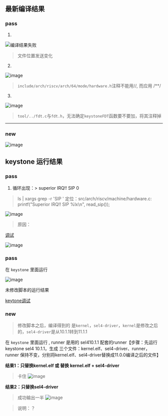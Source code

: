 ## 最新编译结果

### pass
1. 
![编译结果失败](https://user-images.githubusercontent.com/74185337/233795111-fc7c4c2c-5680-46f6-ade5-e5bc4711275a.png)
> 文件位置发送变化

2. 
![image](https://user-images.githubusercontent.com/74185337/235285392-22281739-b031-4796-bf4d-2e7c99ec36b3.png)
> `include/arch/riscv/arch/64/mode/hardware.h`注释不能用//, 而应用 /**/

3. 
![image](https://user-images.githubusercontent.com/74185337/236373582-806ae7c4-acf4-4e26-b320-6e579d82246d.png)
> `tool/../fdt.c`与`fdt.h`，无法确定`keystoneFDT`函数要不要加，将其注释掉

---
### new
![image](https://user-images.githubusercontent.com/74185337/236373987-7a331bd3-938c-460c-aab1-a4ded3b0ebeb.png)


## keystone 运行结果

### pass
1. 循环出现：> superior IRQ!! SIP 0
> ls | xargs grep -r 'SIP '  定位：src/arch/riscv/machine/hardware.c:    printf("Superior IRQ!! SIP %lx\n", read_sip());

![image](https://user-images.githubusercontent.com/74185337/236675577-fd45a0a1-0730-4b55-bbd8-fb1cbe9f2df9.png)

> 原因：

[调试](https://github.com/MIn515/sel4-test/blob/main/modify_patch/result/debug.md)




![image](https://user-images.githubusercontent.com/74185337/236677603-14a3236e-0411-40f1-84b2-aa0c24303bbf.png)

### pass

在 `keystone` 里面运行 

![image](https://user-images.githubusercontent.com/74185337/237062093-a04ffa27-d851-46a4-b53f-9c232198d376.png)

未修改脚本的运行结果

[keytone调试](https://github.com/MIn515/sel4-test/blob/main/modify_patch/result/keystone-debug.md)





### new
> 修改脚本之后，编译得到的 是`kernel`，`sel4-driver`，`kernel`是修改之后的，`sel4-driver`是从10.1.1转到11.1.1

在 `keystone` 里面运行 , runner 是用的 sel410.1.1 配套的runner【步骤：先运行keystone sel4 10.1.1，生成 三个文件：kernel.elf、sel4-driver、runner，runner 保持不变，分别将kernel.elf、sel4-driver替换成11.0.0编译之后的文件】

**结果1：只替换kernel.elf   或   替换 kernel.elf + sel4-driver**

> 卡住
![image](https://github.com/MIn515/sel4-test/assets/74185337/328d6c66-d710-4fe6-b4dd-7ca024c9f97a)

**结果2：只替换sel4-driver**

> 成功输出一半
![image](https://github.com/MIn515/sel4-test/assets/74185337/8d5a36ff-ce49-47c4-b153-b9f48444f363)

> 说明：？

